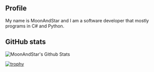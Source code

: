 ## Profile

My name is MoonAndStar and I am a software developer that mostly programs in C# and Python. 

## GitHub stats

![MoonAndStar's Github Stats](https://github-readme-stats.vercel.app/api?username=MoonAndStar0&show_icons=true&theme=radical)

[![trophy](https://github-profile-trophy.vercel.app/?username=MoonAndStar0)](https://github.com/ryo-ma/github-profile-trophy)
